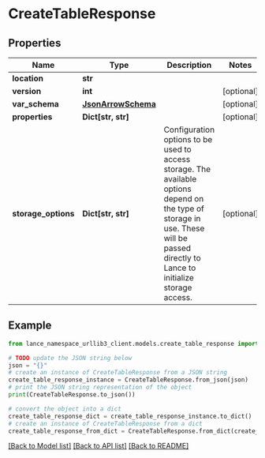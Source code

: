 # CreateTableResponse


## Properties

Name | Type | Description | Notes
------------ | ------------- | ------------- | -------------
**location** | **str** |  | 
**version** | **int** |  | [optional] 
**var_schema** | [**JsonArrowSchema**](JsonArrowSchema.md) |  | [optional] 
**properties** | **Dict[str, str]** |  | [optional] 
**storage_options** | **Dict[str, str]** | Configuration options to be used to access storage. The available options depend on the type of storage in use. These will be passed directly to Lance to initialize storage access.  | [optional] 

## Example

```python
from lance_namespace_urllib3_client.models.create_table_response import CreateTableResponse

# TODO update the JSON string below
json = "{}"
# create an instance of CreateTableResponse from a JSON string
create_table_response_instance = CreateTableResponse.from_json(json)
# print the JSON string representation of the object
print(CreateTableResponse.to_json())

# convert the object into a dict
create_table_response_dict = create_table_response_instance.to_dict()
# create an instance of CreateTableResponse from a dict
create_table_response_from_dict = CreateTableResponse.from_dict(create_table_response_dict)
```
[[Back to Model list]](../README.md#documentation-for-models) [[Back to API list]](../README.md#documentation-for-api-endpoints) [[Back to README]](../README.md)


